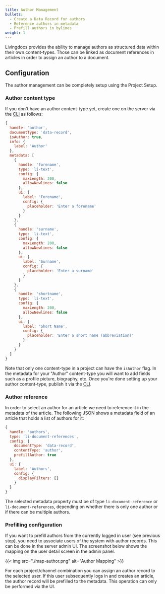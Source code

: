 ```yaml
---
title: Author Management
bullets:
  - Create a Data Record for authors
  - Reference authors in metadata
  - Prefill authors in bylines
weight: 1
---
```


Livingdocs provides the ability to manage authors as structured data within their own content-types. Those can be linked as document references in articles in order to assign an author to a document.

## Configuration

The author management can be completely setup using the Project Setup.

### Author content type

If you don't have an author content-type yet, create one on the server via the [CLI](https://docs.livingdocs.io/reference/cli/) as follows:

```js
{
  handle: 'author',
  documentType: 'data-record',
  isAuthor: true,
  info: {
    label: 'Author'
  },
  metadata: [
    {
      handle: 'forename',
      type: 'li-text',
      config: {
        maxLength: 200,
        allowNewlines: false
      },
      ui: {
        label: 'Forename',
        config: {
          placeholder: 'Enter a forename'
        }
      }
    },
    {
      handle: 'surname',
      type: 'li-text',
      config: {
        maxLength: 200,
        allowNewlines: false
      },
      ui: {
        label: 'Surname',
        config: {
          placeholder: 'Enter a surname'
        }
      }
    },
    {
      handle: 'shortname',
      type: 'li-text',
      config: {
        maxLength: 200,
        allowNewlines: false
      },
      ui: {
        label: 'Short Name',
        config: {
          placeholder: 'Enter a short name (abbreviation)'
        }
      }
    }
  ]
}
```

Note that only one content-type in a project can have the `isAuthor` flag. In the metadata for your "Author" content-type you will want to add fields such as a profile picture, biography, etc.
Once you're done setting up your author content-type, publish it via the [CLI](https://docs.livingdocs.io/reference/cli/).

### Author reference

In order to select an author for an article we need to reference it in the metadata of the article. The following JSON shows a metadata field of an article that holds a list of authors for it:

```js
{
  handle: 'authors',
  type: 'li-document-references',
  config: {
    documentType: 'data-record',
    contentType: 'author',
    prefillAuthor: true
  },
  ui: {
    label: 'Authors',
    config: {
      displayFilters: []
    }
  }
}
```

The selected metadata property must be of type `li-document-reference` or `li-document-references`, depending on whether there is only one author or if there can be multiple authors.

### Prefilling configuration

If you want to prefill authors from the currently logged in user (see previous step), you need to associate users of the system with author records. This can be done in the server admin UI. The screenshot below shows the mapping on the user detail screen in the admin panel.

{{< img src="./map-author.png" alt="Author Mapping" >}}

For each project/channel combination you can assign an author record to the selected user. If this user subsequently logs in and creates an article, the author record will be prefilled to the metadata.
This operation can only be performed via the UI.
